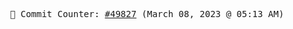 <p align="center">
    <samp>
        📮 Commit Counter: <a href="https://github.com/Javascript-void0/Javascript-void0/commits/main">#49827</a> (March 08, 2023 @ 05:13 AM)
    </samp>
</p>